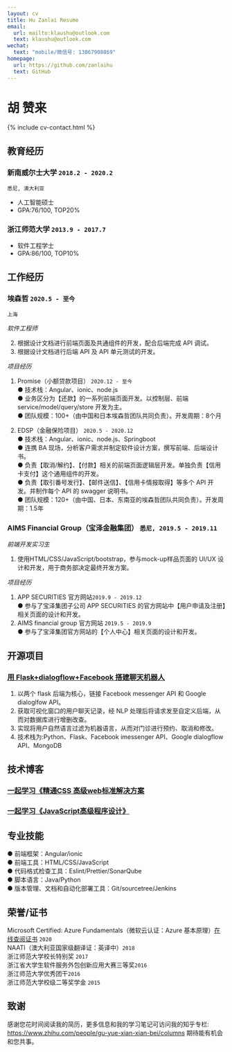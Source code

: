 ```yaml
---
layout: cv
title: Hu Zanlai Resume
email:
  url: mailto:klaushu@outlook.com
  text: klaushu@outlook.com
wechat:
  text: "mobile/微信号: 13867908869"
homepage:
  url: https://github.com/zanlaihu
  text: GitHub
---
```


# **胡** **赞来**

<!--
include contact information from the front matter
Supported arguments:
    - homepage: url, text
    - phone
    - email
-->

{% include cv-contact.html %}

## 教育经历

### **新南威尔士大学** `2018.2 - 2020.2`

```
悉尼, 澳大利亚
```

- 人工智能硕士
- GPA:76/100, TOP20%

### **浙江师范大学** `2013.9 - 2017.7`

- 软件工程学士
- GPA:86/100, TOP10%

## 工作经历

### **埃森哲** `2020.5 - 至今`
```
上海
```

_软件工程师_<br>

2. 根据设计文档进行前端页面及共通组件的开发，配合后端完成 API 调试。
3. 根据设计文档进行后端 API 及 API 单元测试的开发。

_项目经历_

1. Promise（小额贷款项目） `2020.12 - 至今`<br>
   ● 技术栈：Angular、ionic、node.js<br>
   ● 业务区分为【还款】的一系列前端页面开发。以控制层、前端 service/model/query/store 开发为主。<br>
   ● 团队规模：100+（由中国和日本埃森哲团队共同负责）。开发周期：8个月<br>

1. EDSP（金融保险项目） `2020.5 - 2020.12`<br>
   ● 技术栈：Angular、ionic、node.js、Springboot<br>
   ● 连携 BA 现场，分析客户需求并制定软件设计方案，撰写前端、后端设计书。<br>
   ● 负责【取消/解约】、【付款】相关的前端页面逻辑层开发。单独负责【信用卡支付】这个通用组件的开发。<br>
   ● 负责【取引番号发行】、【邮件送信】、【信用卡情报取得】等多个 API 开发。并制作每个 API 的 swagger 说明书。<br>
   ● 团队规模：120+（由中国、日本、东南亚的埃森哲团队共同负责）。开发周期：1.5年<br>

### **AIMS Financial Group（宝泽金融集团）** `悉尼, 2019.5 - 2019.11`

_前端开发实习生_<br>

1. 使用HTML/CSS/JavaScript/bootstrap，参与mock-up样品页面的 UI/UX 设计和开发，用于商务部决定最终开发方案。

_项目经历_

1. APP SECURITIES 官方网站`2019.9 - 2019.12`<br>
   ● 参与了宝泽集团子公司 APP SECURITIES 的官方网站中【用户申请及注册】相关页面的设计和开发。
1. AIMS financial group 官方网站 `2019.5 - 2019.9`<br>
   ● 参与了宝泽集团官方网站的【个人中心】相关页面的设计和开发。

## 开源项目

### [**用 Flask+dialogflow+Facebook 搭建聊天机器人**](https://zhuanlan.zhihu.com/p/120079499)

1. 以两个 flask 后端为核心，链接 Facebook messenger API 和 Google dialoglfow API。<br>
2. 获取可视化窗口的用户聊天记录，经 NLP 处理后将请求发至自定义后端，从而对数据库进行增删改查。<br>
3. 实现将用户自然语言过滤为机器语言，从而对门诊进行预约、取消和修改。<br>
4. 技术栈为:Python、Flask、Facebook imessenger API、Google dialogflow API、MongoDB

## 技术博客
### [一起学习《精通CSS 高级web标准解决方案](https://www.zhihu.com/column/c_1350025858187464704) 
### [一起学习《JavaScript高级程序设计》](https://www.zhihu.com/column/c_1349521760241541120)
<!-- ### [Angular 知识点（一）数据绑定方式](https://www.zhihu.com/people/gu-yue-xian-xian-bei/columns) -->

## 专业技能

● 前端框架：Angular/ionic<br>
● 前端工具：HTML/CSS/JavaScript<br>
● 代码格式检查工具：Eslint/Prettier/SonarQube<br>
● 脚本语言：Java/Python<br>
● 版本管理、文档和自动化部署工具：Git/sourcetree/Jenkins<br>

## 荣誉/证书

Microsoft Certified: Azure Fundamentals（微软云认证：Azure 基本原理）[在线查阅证书](https://www.youracclaim.com/badges/bd5ad8cc-cbbc-4232-b40a-13cffd0a947b/public_url) `2020` <br>
NAATI（澳大利亚国家级翻译证：英译中）`2018` <br>
浙江师范大学校长特别奖 `2017` <br>
浙江省大学生软件服务外包创新应用大赛三等奖`2016` <br>
浙江师范大学优秀团干`2016` <br>
浙江师范大学校级二等奖学金 `2015` <br>

## 致谢
感谢您花时间阅读我的简历，更多信息和我的学习笔记可访问我的知乎专栏:</br>
https://www.zhihu.com/people/gu-yue-xian-xian-bei/columns
期待能有机会和您共事。

